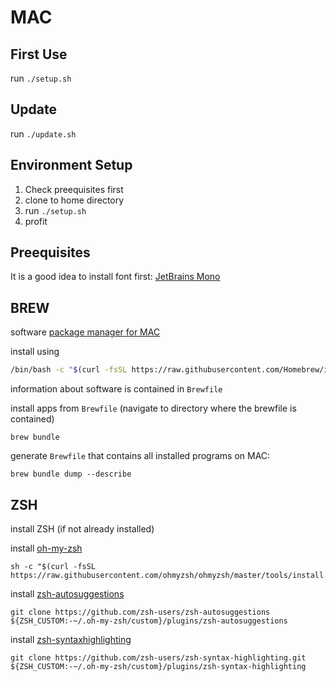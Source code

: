 # MAC 

## First Use 
run `./setup.sh`

## Update
run `./update.sh`

## Environment Setup

1. Check preequisites first
1. clone to home directory
1. run `./setup.sh`
1. profit

## Preequisites

It is a good idea to install font first: [JetBrains Mono](https://www.jetbrains.com/lp/mono/) 

## BREW 
software [ package manager for MAC](https://brew.sh/) 

install using 
```sh
/bin/bash -c "$(curl -fsSL https://raw.githubusercontent.com/Homebrew/install/HEAD/install.sh)"
```

information about software is contained in `Brewfile`

install apps from `Brewfile` (navigate to directory where the brewfile is contained)

```shell
brew bundle
```

generate `Brewfile` that contains all installed programs on MAC:

```shell
brew bundle dump --describe 
```

## ZSH 

install ZSH (if not already installed)

install [oh-my-zsh](https://ohmyz.sh/#install)

```shell
sh -c "$(curl -fsSL https://raw.githubusercontent.com/ohmyzsh/ohmyzsh/master/tools/install.sh)"
```

install [zsh-autosuggestions](https://github.com/zsh-users/zsh-autosuggestions/blob/master/INSTALL.md)

```shell
git clone https://github.com/zsh-users/zsh-autosuggestions ${ZSH_CUSTOM:-~/.oh-my-zsh/custom}/plugins/zsh-autosuggestions
```

install [zsh-syntaxhighlighting](https://github.com/zsh-users/zsh-syntax-highlighting/blob/master/INSTALL.md)

```shell
git clone https://github.com/zsh-users/zsh-syntax-highlighting.git ${ZSH_CUSTOM:-~/.oh-my-zsh/custom}/plugins/zsh-syntax-highlighting
```




